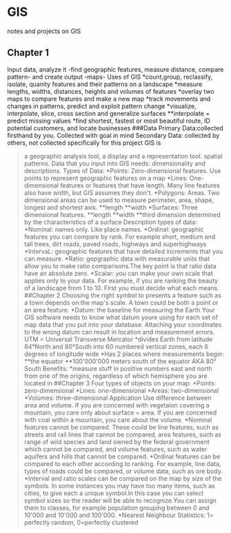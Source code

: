 # GIS
notes and projects on GIS
## Chapter 1
Input data, analyze it -find geographic features, measure distance, compare pattern- and create output -maps-
Uses of GIS
*count,group, reclassify, isolate, quanity features and their patterns on a landscape
*measure lengths, widths, distances, heights and volumes of features
*overlay two maps to compare features and make a new map
*track movements and changes in patterns, predict and exploit pattern change
*visualize, interpolate, slice, cross section and generalize surfaces
**interpolate = predict missing values
*find shortest, fastest or most beautiful route, ID potential customers, and locate businesses
###Data
Primary Data:collected firsthand by you. Collected with goal in mind
Secondary Data: collected by others, not collected specifically for this project
GIS is
> a geographic analysis tool, a display and a representation tool.
>spatial patterns.
Data that you input into GIS needs: dimensionality and descriptions.
Types of Data:
*Points: Zero-dimensional features. Use points to represent geographic features on a map
*Lines: One-dimensional features or features that have length. Many line features also have width, but GIS assumes they don't.
*Polygons: Areas. Two dimensional areas can be used to measure perimeter, area, shape, longest and shortest axis.
**length
**width
*Surfaces: Three dimensional features.
**length
**width
**third dimension determined by the characteristics of a surface
Description types of data:
*Nominal: names only. Like place names.
*Ordinal: geographic features you can compare by rank. For example short, medium and tall trees, dirt roads, paved roads, highways and superhighways
*IntervaL: geographic features that have detailed increments that you can measure.
*Ratio: gepgraphic data with measurable units that allow you to make ratio comparisons.The key point is that ratio data have an absolute zero.
*Scalar: you can make your own scale that applies only to your data. For example, if you are ranking the beauty of a landscape from 1 to 10. First you must decide what each means.
##Chapter 2
Choosing the right symbol to presents a feature such as a town depends on the map's scale. A town could be both a point or an area feature.
*Datum: the baseline for measuring the Earth
>Your GIS software needs to know what datum youre using for each set of map data that you put into your database. 
>Attaching your coordinates to the wrong datum can result in location and measurement errors.
UTM = Universal Transverse Mercator
*divides Earth from latitude 84°North and 80°South into 60 numbered vertical zones, each 6 degrees of longitude wide
*Has 2 places where measurements begin:
**the equator
**100'000'000 meters south of the equator AKA 80° South
Benefits:
*measure stuff in positive numbers east and north from one of the origins, regardless of which hemisphere you are located in
##Chapter 3
Four types of objects on your map:
*Points: zero-dimensional
*Lines: one-dimensional
*Areas: two-dimensional
*Volumes: three-dimensional
Application Use difference between area and volume. If you are concerned with vegetaion covering a mountain, you care only about surface = area. If you are concerned with coal within a mountain, you care about the volume.
*Nominal features cannot be compared. These could be line features, such as streets and rail lines that cannot be compared, area features, such as range of wild species and land owned by the federal government which cannot be compared, and volume features, such as water aquifers and hills that cannot be compared.
*Ordinal features can be compared to each other according to ranking. For example, line data, types of roads could be compared, or volume data, such as ore body.
*Interval and ratio scales can be compared on the map by size of the symbols. In some instances you may have too many items, such as cities, to give each a unique symbol.In this case you can select symbol sizes so the reader will be able to recognize.You can assign them to classes, for example population grouping between 0 and 10'000 and 10'000 and 100'000.
*Nearest Neighbour Statistics: 1= perfectly random, 0=perfectly clustered